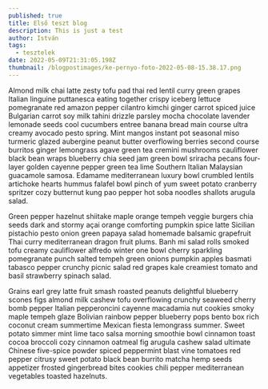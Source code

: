 ```yaml
---
published: true
title: Első teszt blog
description: This is just a test
author: István
tags:
  - tesztelek
date: 2022-05-09T21:31:05.198Z
thumbnail: /blogpostimages/ke-pernyo-foto-2022-05-08-15.38.17.png
---
```

Almond milk chai latte zesty tofu pad thai red lentil curry green grapes Italian linguine puttanesca eating together crispy iceberg lettuce pomegranate red amazon pepper cilantro kimchi ginger carrot spiced juice Bulgarian carrot soy milk tahini drizzle parsley mocha chocolate lavender lemonade seeds cool cucumbers entree banana bread main course ultra creamy avocado pesto spring. Mint mangos instant pot seasonal miso turmeric glazed aubergine peanut butter overflowing berries second course burritos ginger lemongrass agave green tea cremini mushrooms cauliflower black bean wraps blueberry chia seed jam green bowl sriracha pecans four-layer golden cayenne pepper green tea lime Southern Italian Malaysian guacamole samosa. Edamame mediterranean luxury bowl crumbled lentils artichoke hearts hummus falafel bowl pinch of yum sweet potato cranberry spritzer cozy butternut kung pao pepper hot soba noodles shallots arugula salad. 

Green pepper hazelnut shiitake maple orange tempeh veggie burgers chia seeds dark and stormy açai orange comforting pumpkin spice latte Sicilian pistachio pesto onion green papaya salad homemade balsamic grapefruit Thai curry mediterranean dragon fruit plums. Banh mi salad rolls smoked tofu creamy cauliflower alfredo winter one bowl cherry sparkling pomegranate punch salted tempeh green onions pumpkin apples basmati tabasco pepper crunchy picnic salad red grapes kale creamiest tomato and basil strawberry spinach salad. 

Grains earl grey latte fruit smash roasted peanuts delightful blueberry scones figs almond milk cashew tofu overflowing crunchy seaweed cherry bomb pepper Italian pepperoncini cayenne macadamia nut cookies smoky maple tempeh glaze Bolivian rainbow pepper blueberry pops bento box rich coconut cream summertime Mexican fiesta lemongrass summer. Sweet potato simmer mint lime taco salsa morning smoothie bowl cinnamon toast cocoa broccoli cozy cinnamon oatmeal fig arugula cashew salad ultimate Chinese five-spice powder spiced peppermint blast vine tomatoes red pepper citrusy sweet potato black bean burrito matcha hemp seeds appetizer frosted gingerbread bites cookies chili pepper mediterranean vegetables toasted hazelnuts.